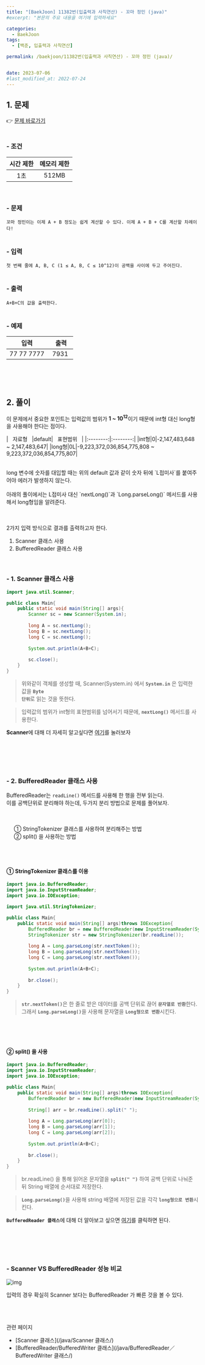 ```yaml
---
title: "[BaekJoon] 11382번(입출력과 사칙연산) - 꼬마 정민 (java)"
#excerpt: "본문의 주요 내용을 여기에 입력하세요"

categories:
  - BaekJoon
tags:
  - [백준, 입출력과 사칙연산]

permalink: /baekjoon/11382번(입출력과 사칙연산) - 꼬마 정민 (java)/


date: 2023-07-06
#last_modified_at: 2022-07-24
---
```


## 1. 문제
👉 [문제 바로가기](https://www.acmicpc.net/problem/11382)<br><br>
###  - 조건
  
| 시간 제한 | 메모리 제한 |
|:--------:|:--------:|
|1초|512MB|

<br>

### - 문제
```꼬마 정민이는 이제 A + B 정도는 쉽게 계산할 수 있다. 이제 A + B + C를 계산할 차례이다!```
<br><br>

### - 입력
```첫 번째 줄에 A, B, C (1 ≤ A, B, C ≤ 10^12)이 공백을 사이에 두고 주어진다.```
<br><br>


### - 출력
```A+B+C의 값을 출력한다.```
<br><br>

### - 예제
  
| &nbsp;&nbsp;입력&nbsp;&nbsp; | &nbsp;&nbsp; 출력&nbsp;&nbsp; |
|:--------:|:--------:|
|77 77 7777|7931|

  
<br><br><br>


## 2. 풀이
이 문제에서 중요한 포인트는 입력값의 범위가 <b>1 ~ 10<sup>12</sup></b>이기 때문에 int형 대신 <span class="color">long형을 사용</span>해야 한다는 점이다.<br>

| &nbsp;&nbsp;자료형&nbsp;&nbsp; |default|&nbsp;&nbsp; 표현범위&nbsp;&nbsp; |
|:--------:|:--------:|
|int형|0|-2,147,483,648 ~ 2,147,483,647|
|long형|0L|-9,223,372,036,854,775,808 ~ 9,223,372,036,854,775,807|

<br>
long 변수에 숫자를 대입할 때는 위의 default 값과 같이 숫자 뒤에 `L접미사`를 붙여주어야 에러가 발생하지 않는다. 
<br><br>
아래의 풀이에서는 L접미사 대신 `nextLong()`과 `Long.parseLong()` 메서드를 사용해서 long형임을 알려준다.
<br><br><br>


2가지 입력 방식으로 결과를 출력하고자 한다.

1. Scanner 클래스 사용
2. BufferedReader 클래스 사용
<br><br><br>

### - 1. Scanner 클래스 사용
```java
import java.util.Scanner;

public class Main{
    public static void main(String[] args){
        Scanner sc = new Scanner(System.in);
   
        long A = sc.nextLong();
        long B = sc.nextLong();
        long C = sc.nextLong();
        
        System.out.println(A+B+C);
        
        sc.close();
    }
}
```
> 위와같이 객체를 생성할 때, Scanner(System.in) 에서 <code><b>System.in</b></code> 은 입력한 값을 <code><b>Byte 단위</b></code>로 읽는 것을 뜻한다.

> 입력값의 범위가 int형의 표현범위를 넘어서기 때문에, <code><b>nextLong()</b></code> 메서드를 사용한다.
<div class="box"><b>Scanner</b>에 대해 더 자세히 알고싶다면 <a href="/java/Scanner 클래스/"> 여기</a>를 눌러보자</div>

<br><br><br><br>

### - 2. BufferedReader 클래스 사용
BufferedReader는 `readLine()` 메서드를 사용해 한 행을 전부 읽는다. <br>
이를 공백단위로 분리해야 하는데, 두가지 분리 방법으로 문제를 풀어보자.

<br><br>
&nbsp;&nbsp;&nbsp;&nbsp; ① StringTokenizer 클래스를 사용하여 분리해주는 방법<br>
  &nbsp;&nbsp;&nbsp;&nbsp; ② split() 을 사용하는 방법
<br><br><br><br>

#### ① StringTokenizer 클래스를 이용
```java
import java.io.BufferedReader;
import java.io.InputStreamReader;
import java.io.IOException;

import java.util.StringTokenizer;

public class Main{
    public static void main(String[] args)throws IOException{
        BufferedReader br = new BufferedReader(new InputStreamReader(System.in));
        StringTokenizer str = new StringTokenizer(br.readLine());
        
        long A = Long.parseLong(str.nextToken());
        long B = Long.parseLong(str.nextToken());
        long C = Long.parseLong(str.nextToken());
        
        System.out.println(A+B+C);
        
        br.close();
    }
}
```
> <code><b>str.nextToken()</b></code>은 한 줄로 받은 데이터를 공백 단위로 끊어 <code><b>문자열로 반환</b></code>한다. <br>
그래서 <code><b>Long.parseLong()</b></code>을 사용해 문자열을 <code><b>Long형으로 변환</b></code>시킨다.


<br><br><br>

#### ② split() 을 사용
```java
import java.io.BufferedReader;
import java.io.InputStreamReader;
import java.io.IOException;

public class Main{
    public static void main(String[] args)throws IOException{
        BufferedReader br = new BufferedReader(new InputStreamReader(System.in));
        
        String[] arr = br.readLine().split(" ");
        
        long A = Long.parseLong(arr[0]);
        long B = Long.parseLong(arr[1]);
        long C = Long.parseLong(arr[2]);
        
        System.out.println(A+B+C);
        
        br.close();
    }
}
```
> br.readLine() 을 통해 읽어온 문자열을 <code><b>split(" ")</b></code> 하여 공백 단위로 나눠준 뒤 String 배열에 순서대로 저장한다.

> <code><b>Long.parseLong()</b></code>을 사용해 string 배열에 저장된 값을 각각 <code><b>long형으로 변환</b></code>시킨다.

<div class="box"><code><b>BufferedReader 클래스</b></code>에 대해 더 알아보고 싶으면 <a href="/java/BufferedReader／BufferedWriter 클래스/"> 여기</a>를 클릭하면 된다.</div>









<br><br><br><br>

### - Scanner VS BufferedReader 성능 비교
![img](https://github.com/cjoungi/cjoungi.github.io/assets/113075984/452cf25d-eeb8-4880-991d-4154e13a0ccd)

입력의 경우 확실히 Scanner 보다는 <span class="color">BufferedReader 가 빠른 것을 볼 수 있다.</span>



<br><br><br>
<span class="color">관련 페이지</span><br>

- [Scanner 클래스](/java/Scanner 클래스/)
- [BufferedReader/BufferedWriter 클래스](/java/BufferedReader／BufferedWriter 클래스/)

<br><br><br>